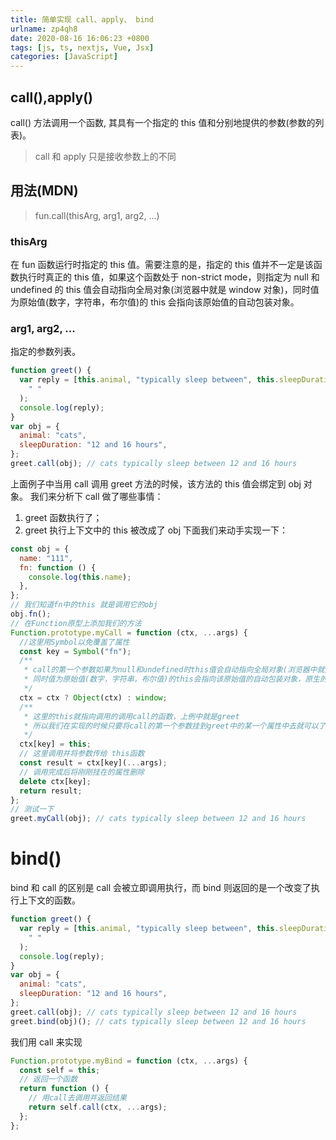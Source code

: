 ```yaml
---
title: 简单实现 call、apply、 bind
urlname: zp4qh8
date: 2020-08-16 16:06:23 +0800
tags: [js, ts, nextjs, Vue, Jsx]
categories: [JavaScript]
---
```


## call(),apply()

call() 方法调用一个函数, 其具有一个指定的 this 值和分别地提供的参数(参数的列表)。

> call 和 apply 只是接收参数上的不同

## 用法(MDN)

> fun.call(thisArg, arg1, arg2, ...)

### thisArg

在 fun 函数运行时指定的 this 值。需要注意的是，指定的 this 值并不一定是该函数执行时真正的 this 值，如果这个函数处于 non-strict mode，则指定为 null 和 undefined 的 this 值会自动指向全局对象(浏览器中就是 window 对象)，同时值为原始值(数字，字符串，布尔值)的 this 会指向该原始值的自动包装对象。

### arg1, arg2, ...

指定的参数列表。

```javascript
function greet() {
  var reply = [this.animal, "typically sleep between", this.sleepDuration].join(
    " "
  );
  console.log(reply);
}
var obj = {
  animal: "cats",
  sleepDuration: "12 and 16 hours",
};
greet.call(obj); // cats typically sleep between 12 and 16 hours
```

上面例子中当用 call 调用 greet 方法的时候，该方法的 this 值会绑定到 obj 对象。
我们来分析下 call 做了哪些事情：

1. greet 函数执行了；
2. greet 执行上下文中的 this 被改成了 obj
   下面我们来动手实现一下：

```javascript
const obj = {
  name: "111",
  fn: function () {
    console.log(this.name);
  },
};
// 我们知道fn中的this 就是调用它的obj
obj.fn();
// 在Function原型上添加我们的方法
Function.prototype.myCall = function (ctx, ...args) {
  //这里用Symbol以免覆盖了属性
  const key = Symbol("fn");
  /**
   * call的第一个参数如果为null和undefined时this值会自动指向全局对象(浏览器中就是window对象)，
   * 同时值为原始值(数字，字符串，布尔值)的this会指向该原始值的自动包装对象，原生的call会用Object包装一下。
   */
  ctx = ctx ? Object(ctx) : window;
  /**
   * 这里的this就指向调用的调用call的函数，上例中就是greet
   * 所以我们在实现的时候只要将call的第一个参数挂到greet中的某一个属性中去就可以了
   */
  ctx[key] = this;
  // 这里调用并将参数传给 this函数
  const result = ctx[key](...args);
  // 调用完成后将刚刚挂在的属性删除
  delete ctx[key];
  return result;
};
// 测试一下
greet.myCall(obj); // cats typically sleep between 12 and 16 hours
```

# bind()

bind 和 call 的区别是 call 会被立即调用执行，而 bind 则返回的是一个改变了执行上下文的函数。

```javascript
function greet() {
  var reply = [this.animal, "typically sleep between", this.sleepDuration].join(
    " "
  );
  console.log(reply);
}
var obj = {
  animal: "cats",
  sleepDuration: "12 and 16 hours",
};
greet.call(obj); // cats typically sleep between 12 and 16 hours
greet.bind(obj)(); // cats typically sleep between 12 and 16 hours
```

我们用 call 来实现

```javascript
Function.prototype.myBind = function (ctx, ...args) {
  const self = this;
  // 返回一个函数
  return function () {
    // 用call去调用并返回结果
    return self.call(ctx, ...args);
  };
};
```
